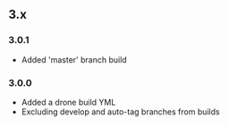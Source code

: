 ## 3.x

### 3.0.1

* Added 'master' branch build

### 3.0.0

* Added a drone build YML
* Excluding develop and auto-tag branches from builds
